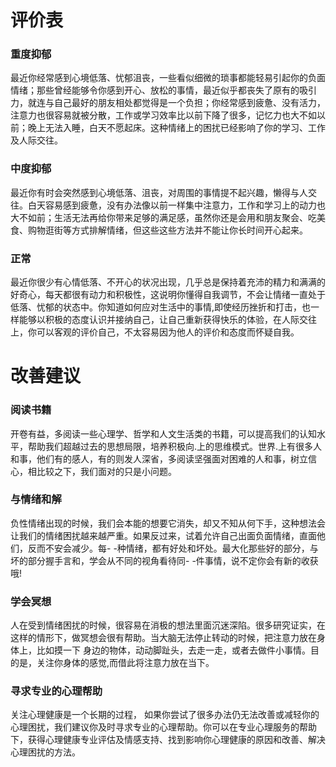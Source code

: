 # 评价表
### 重度抑郁
最近你经常感到心境低落、忧郁沮丧，一些看似细微的琐事都能轻易引起你的负面情绪；那些曾经能够令你感到开心、放松的事情，最近似乎都丧失了原有的吸引力，就连与自己最好的朋友相处都觉得是一个负担；你经常感到疲惫、没有活力，注意力也很容易就被分散，工作或学习效率比以前下降了很多，记忆力也大不如以前；晚上无法入睡，白天不愿起床。这种情绪上的困扰已经影响了你的学习、工作及人际交往。
### 中度抑郁
最近你有时会突然感到心境低落、沮丧，对周围的事情提不起兴趣，懒得与人交往。白天容易感到疲惫，没有办法像以前一样集中注意力，工作和学习上的动力也大不如前；生活无法再给你带来足够的满足感，虽然你还是会用和朋友聚会、吃美食、购物逛街等方式排解情绪，但这些这些方法并不能让你长时间开心起来。
### 正常
最近你很少有心情低落、不开心的状况出现，几乎总是保持着充沛的精力和满满的好奇心，每天都很有动力和积极性，这说明你懂得自我调节，不会让情绪一直处于低落、忧郁的状态中。你知道如何应对生活中的事情,即使经历挫折和打击，也一样能够以积极的态度认识并接纳自己，让自己重新获得快乐的体验，在人际交往上，你可以客观的评价自己，不太容易因为他人的评价和态度而怀疑自我。
# 改善建议
### 阅读书籍
开卷有益，多阅读一些心理学、哲学和人文生活类的书籍，可以提高我们的认知水平，帮助我们超越过去的思想局限，培养积极向.上的思维模式。世界.上有很多人和事，他们有的感人，有的则发人深省，多阅读坚强面对困难的人和事，树立信心，相比较之下，我们面对的只是小问题。
### 与情绪和解
负性情绪出现的时候，我们会本能的想要它消失，却又不知从何下手，这种想法会让我们的情绪困扰越来越严重。如果反过来，试着允许自己出面负面情绪，直面他们，反而不安会减少。每- -种情绪，都有好处和坏处。最大化那些好的部分，与坏的部分握手言和，学会从不同的视角看待同- -件事情，说不定你会有新的收获哦!
### 学会冥想
人在受到情绪困扰的时候，很容易在消极的想法里面沉迷深陷。很多研究证实，在这样的情形下，做冥想会很有帮助。当大脑无法停止转动的时候，把注意力放在身体上，比如摸一下 身边的物体，动动脚趾头，去走一走，或者去做件小事情。目的是，关注你身体的感觉,而借此将注意力放在当下。
### 寻求专业的心理帮助
关注心理健康是一个长期的过程， 如果你尝试了很多办法仍无法改善或减轻你的心理困扰，我们建议你及时寻求专业的心理帮助。你可以在专业心理服务的帮助下，获得心理健康专业评估及情感支持、找到影响你心理健康的原因和改善、解决心理困扰的方法。

